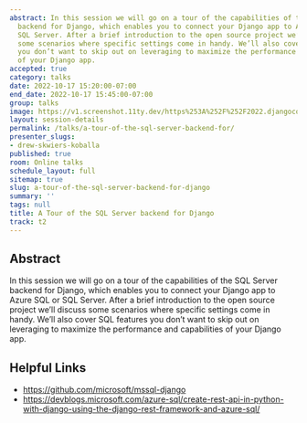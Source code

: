 ```yaml
---
abstract: In this session we will go on a tour of the capabilities of the SQL Server
  backend for Django, which enables you to connect your Django app to Azure SQL or
  SQL Server. After a brief introduction to the open source project we’ll discuss
  some scenarios where specific settings come in handy. We’ll also cover SQL features
  you don’t want to skip out on leveraging to maximize the performance and capabilities
  of your Django app.
accepted: true
category: talks
date: 2022-10-17 15:20:00-07:00
end_date: 2022-10-17 15:45:00-07:00
group: talks
image: https://v1.screenshot.11ty.dev/https%253A%252F%252F2022.djangocon.us%252Fpresenters%252Fdrew-skwiers-koballa%252Fopengraph%252F
layout: session-details
permalink: /talks/a-tour-of-the-sql-server-backend-for/
presenter_slugs:
- drew-skwiers-koballa
published: true
room: Online talks
schedule_layout: full
sitemap: true
slug: a-tour-of-the-sql-server-backend-for-django
summary: ''
tags: null
title: A Tour of the SQL Server backend for Django
track: t2
---
```


## Abstract

In this session we will go on a tour of the capabilities of the SQL Server backend for Django, which enables you to connect your Django app to Azure SQL or SQL Server. After a brief introduction to the open source project we’ll discuss some scenarios where specific settings come in handy. We’ll also cover SQL features you don’t want to skip out on leveraging to maximize the performance and capabilities of your Django app.

## Helpful Links
- https://github.com/microsoft/mssql-django
- https://devblogs.microsoft.com/azure-sql/create-rest-api-in-python-with-django-using-the-django-rest-framework-and-azure-sql/
